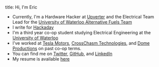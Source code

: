 title: Hi, I'm Eric

* Currently, I'm a Hardware Hacker at [Upverter](http://www.upverter.com) and
the Electrical Team Lead for the
[University of Waterloo Alternative Fuels Team](http://uwaft.com)
* I write for [Hackaday](http://hackaday.com)
* I'm a third year co-op student studying Electrical Engineering at the 
  [University of Waterloo](http://uwaterloo.ca)
* I've worked at [Tesla Motors](http://teslamotors.com),
[CrossChasm Technologies](http://crosschasm.com), and
[Dome Productions](http://www.domeprod.com) on past co-op terms.
* You can find me on [Twitter](http://twitter.com/ericevenchick),
  [GitHub](http://github.com/ericevenchick), and
  [LinkedIn](http://www.linkedin.com/pub/eric-evenchick/27/b5/796)
* My resume is available [here](/static/EricEvenchickResume.pdf)

